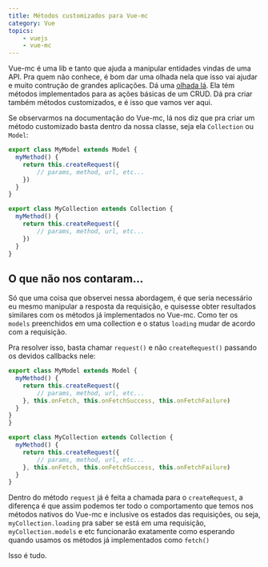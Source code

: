 ```yaml
---
title: Métodos customizados para Vue-mc
category: Vue
topics: 
    - vuejs
    - vue-mc
---
```


Vue-mc é uma lib e tanto que ajuda a manipular entidades vindas de uma API. Pra quem não conhece, é bom dar uma olhada nela que isso vai ajudar e muito contrução de grandes aplicações. Dá uma [olhada lá](http://vuemc.io/#introduction). Ela tém métodos implementados para as ações básicas de um CRUD. Dá pra criar também métodos customizados, e é isso que vamos ver aqui.

<!--more-->

Se observarmos na documentação do Vue-mc, lá nos diz que pra criar um método customizado basta dentro da nossa classe, seja ela `Collection` ou `Model`:

```javascript
export class MyModel extends Model {
  myMethod() {
    return this.createRequest({
        // params, method, url, etc...
    })
  }
}

export class MyCollection extends Collection {
  myMethod() {
    return this.createRequest({
        // params, method, url, etc...
    })
  }
}
```

## O que não nos contaram...

Só que uma coisa que observei nessa abordagem, é que seria necessário eu mesmo manipular a resposta da requisição, e quisesse obter resultados similares com os métodos já implementados no Vue-mc. Como ter os `models` preenchidos em uma collection e o status `loading` mudar de acordo com a requisição.

Pra resolver isso, basta chamar `request()` e não `createRequest()` passando os devidos callbacks nele:

```javascript
export class MyModel extends Model {
  myMethod() {
    return this.createRequest({
        // params, method, url, etc...
    }, this.onFetch, this.onFetchSuccess, this.onFetchFailure)
  }
}
}

export class MyCollection extends Collection {
  myMethod() {
    return this.createRequest({
        // params, method, url, etc...
    }, this.onFetch, this.onFetchSuccess, this.onFetchFailure)
  }
}
```

Dentro do método `request` já é feita a chamada para o `createRequest`, a diferença é que assim podemos ter todo o comportamento que temos nos métodos nativos do Vue-mc e inclusive os estados das requisições, ou seja, `myCollection.loading` pra saber se está em uma requisição, `myCollection.models` e etc funcionarão exatamente como esperando quando usamos os métodos já implementados como `fetch()`

Isso é tudo.